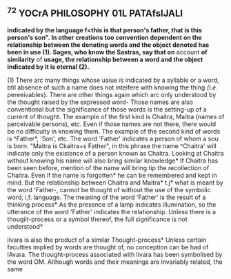 ## <sup>72</sup> YOCrA PHILOSOPHY 01L PATAfsIJALI

**indicated by the language f<this is that person's father, that is this person's son". In other creations too convention dependent on the relationship between the denoting words and the object denoted has been in use (1). Sages, who know the Sastras, say that on** account **of similarity** of **usage, the relationship between a word and the object indicated by it is eternal (2).**

(1) There arc many things whose uaiue *is* indicated by a syllable or a word, btil absence of such a name does not inteifere with knowing the thing *{i.e.* pereeivables). There are other things again which arc only understood by the thought raised by the expressed word- Those names are also conventional but the significance of those words is the setting-up of a current of thought. The example of the first kind is Chaitra, Maitra (names of perceivable persons), etc. Even if those names are not there, there would be no difficulty in knowing them. The example of the second kind of words is ^Father\*, 'Son', etc. The word 'Father' indicates a person of whom a sou is born. "Maitra is Ckaitra+s Father", in this phrase the name ^Chaitra' will indicate only the existence of a person known as Chaitra. Looking at Chaitra without knowing his name will also bring similar knowledge\* If Chaitra has been seen before, mention of the name will bring tip the recollection of Chaitra. Even if the name is forgotten\* he can be remembered and kept in mind. But the relationship between Chaitra and Maitra\* t.j\* what is meant by the word 'Father-, cannot be thought of without the use of the symbolic word, i,f. language. The meaning of the word 'Father' is the result of a thinking process\* As the presence of a lamp indicates illumination, so the utterance of the word 'Father' indicates the relationship. Unless there is a thougiit-process or a symbol thereof, the full significance is not understood\*

livara is also the product of a similar Thought-process\* Unless certain faculties implied by words are thought of, no conception can be had of lAvara. The thought-process associated with livara has been symbolised by the word OM. Although words and their meanings are invariably related, the same